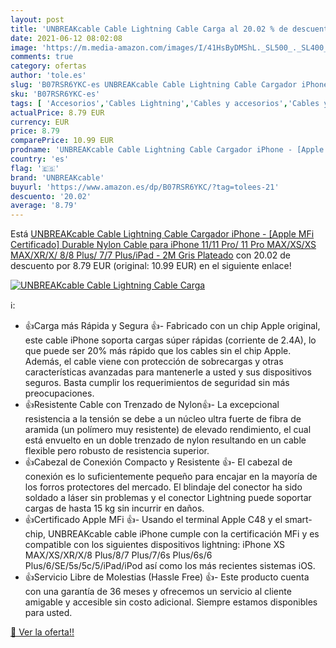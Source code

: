 ```yaml
---
layout: post
title: 'UNBREAKcable Cable Lightning Cable Carga al 20.02 % de descuento'
date: 2021-06-12 08:02:08
image: 'https://m.media-amazon.com/images/I/41HsByDMShL._SL500_._SL400_.jpg'
comments: true
category: ofertas
author: 'tole.es'
slug: 'B07RSR6YKC-es UNBREAKcable Cable Lightning Cable Cargador iPhone -...'
sku: 'B07RSR6YKC-es'
tags: [ 'Accesorios','Cables Lightning','Cables y accesorios','Cables y conectores','Informática','iphone','unbreakcable', ]
actualPrice: 8.79 EUR
currency: EUR
price: 8.79
comparePrice: 10.99 EUR
prodname: 'UNBREAKcable Cable Lightning Cable Cargador iPhone - [Apple MFi Certificado] Durable Nylon Cable para iPhone 11/11 Pro/ 11 Pro MAX/XS/XS MAX/XR/X/ 8/8 Plus/ 7/7 Plus/iPad - 2M Gris Plateado'
country: 'es'
flag: '🇪🇸'
brand: 'UNBREAKcable'
buyurl: 'https://www.amazon.es/dp/B07RSR6YKC/?tag=tolees-21'
descuento: '20.02'
average: '8.79'
---
```


Está [UNBREAKcable Cable Lightning Cable Cargador iPhone - [Apple MFi Certificado] Durable Nylon Cable para iPhone 11/11 Pro/ 11 Pro MAX/XS/XS MAX/XR/X/ 8/8 Plus/ 7/7 Plus/iPad - 2M Gris Plateado](https://www.amazon.es/dp/B07RSR6YKC/?tag=tolees-21) con 20.02 de descuento por 8.79 EUR (original: 10.99 EUR) en el siguiente enlace!

[![UNBREAKcable Cable Lightning Cable Carga](https://m.media-amazon.com/images/I/41HsByDMShL._SL500_._SL400_.jpg)](https://www.amazon.es/dp/B07RSR6YKC/?tag=tolees-21)

ℹ️:

- 👍Carga más Rápida y Segura 👍- Fabricado con un chip Apple original, este cable iPhone soporta cargas súper rápidas (corriente de 2.4A), lo que puede ser 20% más rápido que los cables sin el chip Apple. Además, el cable viene con protección de sobrecargas y otras características avanzadas para mantenerle a usted y sus dispositivos seguros. Basta cumplir los requerimientos de seguridad sin más preocupaciones.
- 👍Resistente Cable con Trenzado de Nylon👍- La excepcional resistencia a la tensión se debe a un núcleo ultra fuerte de fibra de aramida (un polímero muy resistente) de elevado rendimiento, el cual está envuelto en un doble trenzado de nylon resultando en un cable flexible pero robusto de resistencia superior.
- 👍Cabezal de Conexión Compacto y Resistente 👍- El cabezal de conexión es lo suficientemente pequeño para encajar en la mayoría de los forros protectores del mercado. El blindaje del conector ha sido soldado a láser sin problemas y el conector Lightning puede soportar cargas de hasta 15 kg sin incurrir en daños.
- 👍Certificado Apple MFi 👍- Usando el terminal Apple C48 y el smart-chip, UNBREAKcable cable iPhone cumple con la certificación MFi y es compatible con los siguientes dispositivos lightning: iPhone XS MAX/XS/XR/X/8 Plus/8/7 Plus/7/6s Plus/6s/6 Plus/6/SE/5s/5c/5/iPad/iPod así como los más recientes sistemas iOS.
- 👍Servicio Libre de Molestias (Hassle Free) 👍- Este producto cuenta con una garantía de 36 meses y ofrecemos un servicio al cliente amigable y accesible sin costo adicional. Siempre estamos disponibles para usted.

[🛒 Ver la oferta!!](https://www.amazon.es/dp/B07RSR6YKC/?tag=tolees-21)
